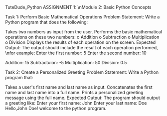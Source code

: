 TuteDude_Python
ASSIGNMENT 1: \nModule 2: Basic Python Concepts

Task 1: Perform Basic Mathematical Operations Problem Statement: Write a Python program that does the following:

Takes two numbers as input from the user.
Performs the basic mathematical operations on these two numbers: o Addition o Subtraction o Multiplication o Division
Displays the results of each operation on the screen. Expected Output: The output should include the result of each operation performed, 
\nfor example:
Enter the first number: 5
Enter the second number: 10


Addition:  15
Subtractuion:  -5
Multiplication:  50
Division:  0.5



Task 2: Create a Personalized Greeting Problem Statement: Write a Python program that:

Takes a user's first name and last name as input.
Concatenates the first name and last name into a full name.
Prints a personalized greeting message using the full name. Expected Output: The program should output a greeting like:
Enter your first name: John
Enter your last name: Doe
Hello,John Doe! welcome to the python program.
